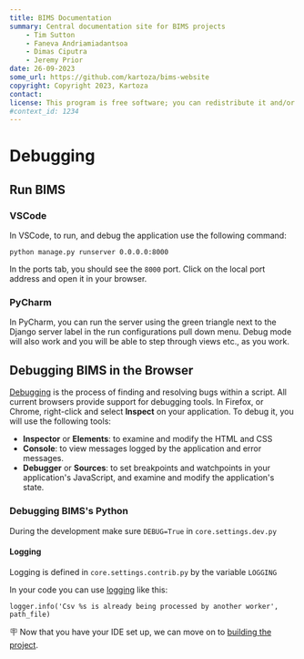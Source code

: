 ```yaml
---
title: BIMS Documentation
summary: Central documentation site for BIMS projects
    - Tim Sutton
    - Faneva Andriamiadantsoa
    - Dimas Ciputra
    - Jeremy Prior
date: 26-09-2023
some_url: https://github.com/kartoza/bims-website
copyright: Copyright 2023, Kartoza
contact: 
license: This program is free software; you can redistribute it and/or modify it under the terms of the GNU Affero General Public License as published by the Free Software Foundation; either version 3 of the License, or (at your option) any later version.
#context_id: 1234
---
```


# Debugging

## Run BIMS

### VSCode

In VSCode, to run, and debug the application use the following command:

`python manage.py runserver 0.0.0.0:8000`

In the ports tab, you should see the `8000` port. Click on the local port address and open it in your browser.

### PyCharm

In PyCharm, you can run the server using the green triangle next to the Django server label in the run
configurations pull down menu. Debug mode will also work and you will be able to step through views
etc., as you work.

## Debugging BIMS in the Browser

 [Debugging](https://en.wikipedia.org/wiki/Debugging) is the process of finding and resolving bugs within a script.
All current browsers provide support for debugging tools. In Firefox, or Chrome, right-click and select **Inspect**
on your application. To debug it, you will use the following tools:

* **Inspector** or **Elements**: to examine and modify the HTML and CSS
* **Console**: to view messages logged by the application and error messages.
* **Debugger** or **Sources**: to set breakpoints and watchpoints in your application's JavaScript, and examine and modify the application's state.

### Debugging BIMS's Python

During the development make sure `DEBUG=True` in `core.settings.dev.py`

#### Logging

Logging is defined in `core.settings.contrib.py` by the variable `LOGGING`

In your code you can use [logging](https://docs.python.org/3/library/logging.html) like this:

`logger.info('Csv %s is already being processed by another worker', path_file)`

🪧 Now that you have your IDE set up, we can move on to [building the project](building.md).
